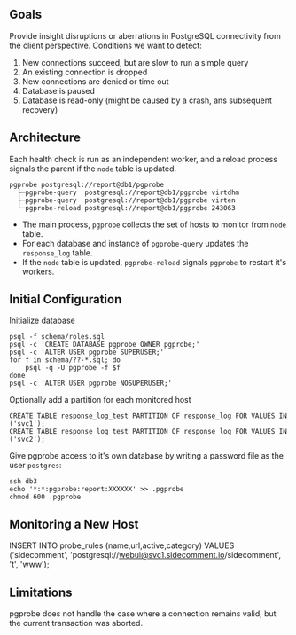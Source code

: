 Goals
-----

Provide insight disruptions or aberrations in PostgreSQL connectivity from the
client perspective.  Conditions we want to detect:

1) New connections succeed, but are slow to run a simple query
2) An existing connection is dropped
3) New connections are denied or time out
4) Database is paused
5) Database is read-only (might be caused by a crash, ans subsequent recovery)

Architecture
------------

Each health check is run as an independent worker, and a reload process signals
the parent if the `node` table is updated.

    pgprobe postgresql://report@db1/pgprobe
      ├─pgprobe-query  postgresql://report@db1/pgprobe virtdhm
      ├─pgprobe-query  postgresql://report@db1/pgprobe virten
      └─pgprobe-reload postgresql://report@db1/pgprobe 243063

* The main process, `pgprobe` collects the set of hosts to monitor from
   `node` table.
* For each database and instance of `pgprobe-query` updates the
  `response_log` table.
* If the `node` table is updated, `pgprobe-reload` signals `pgprobe` to
  restart it's workers.

Initial Configuration
---------------------

Initialize database

    psql -f schema/roles.sql
    psql -c 'CREATE DATABASE pgprobe OWNER pgprobe;'
    psql -c 'ALTER USER pgprobe SUPERUSER;'
    for f in schema/??-*.sql; do
        psql -q -U pgprobe -f $f
    done
    psql -c 'ALTER USER pgprobe NOSUPERUSER;'

Optionally add a partition for each monitored host

    CREATE TABLE response_log_test PARTITION OF response_log FOR VALUES IN ('svc1');
    CREATE TABLE response_log_test PARTITION OF response_log FOR VALUES IN ('svc2');

Give pgprobe access to it's own database by writing a password file as the
user `postgres`:

    ssh db3
    echo '*:*:pgprobe:report:XXXXXX' >> .pgprobe
    chmod 600 .pgprobe

Monitoring a New Host
---------------------

  INSERT INTO probe_rules (name,url,active,category) VALUES
      ('sidecomment', 'postgresql://webui@svc1.sidecomment.io/sidecomment', 't', 'www');

Limitations
-----------

pgprobe does not handle the case where a connection remains valid, but the
current transaction was aborted.
